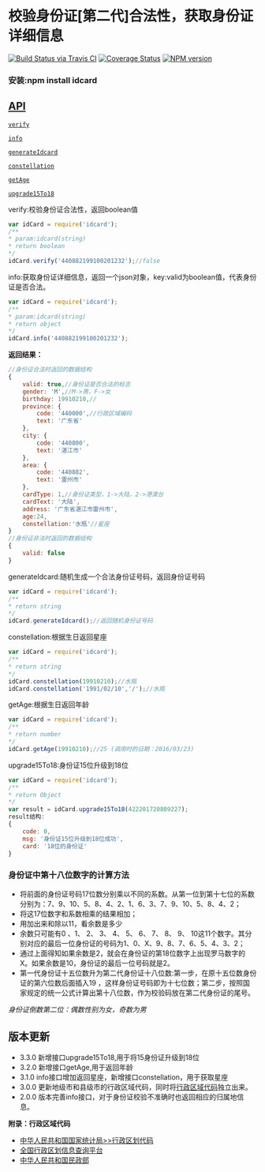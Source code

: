 # 校验身份证[第二代]合法性，获取身份证详细信息

[![Build Status via Travis CI](https://travis-ci.org/navyxie/idcard.svg?branch=master)](https://travis-ci.org/navyxie/idcard) [![Coverage Status](https://coveralls.io/repos/github/navyxie/idcard/badge.svg?branch=master)](https://coveralls.io/github/navyxie/idcard?branch=master) [![NPM version](https://badge.fury.io/js/idcard.png)](http://badge.fury.io/js/idcard)

### 安装:npm install idcard

## [API](#API)

[`verify`](#verify)

[`info`](#info)

[`generateIdcard`](#generateIdcard)

[`constellation`](#constellation)

[`getAge`](#getAge)

[`upgrade15To18`](#upgrade15To18)

<a name="verify" />
verify:校验身份证合法性，返回boolean值

```js
var idCard = require('idcard');
/**
* param:idcard(string)
* return boolean
*/
idCard.verify('440882199100201232');//false
```

<a name="info" />
info:获取身份证详细信息，返回一个json对象，key:valid为boolean值，代表身份证是否合法。

```js
var idCard = require('idcard');
/**
* param:idcard(string)
* return object
*/
idCard.info('440882199100201232');
```
**返回结果：**

```js
//身份证合法时返回的数据结构
{ 
	valid: true,//身份证是否合法的标志
	gender: 'M',//M->男，F->女
	birthday: 19910210,//
	province: {
		code: '440000',//行政区域编码
		text: '广东省' 
	},
	city: { 
		code: '440800', 
		text: '湛江市' 
	},
	area: { 
		code: '440882', 
		text: '雷州市' 
	},
	cardType: 1,//身份证类型，1->大陆，2->港澳台
	cardText: '大陆',
	address: '广东省湛江市雷州市',
	age:24,
	constellation:'水瓶'//星座 
}
//身份证非法时返回的数据结构
{
	valid: false
}
```

<a name="generateIdcard" />
generateIdcard:随机生成一个合法身份证号码，返回身份证号码

```js
var idCard = require('idcard');
/**
* return string
*/
idCard.generateIdcard();//返回随机身份证号码
```

<a name="constellation" />
constellation:根据生日返回星座

```js
var idCard = require('idcard');
/**
* return string
*/
idCard.constellation(19910210);//水瓶
idCard.constellation('1991/02/10','/');//水瓶
```

<a name="getAge" />
getAge:根据生日返回年龄

```js
var idCard = require('idcard');
/**
* return number
*/
idCard.getAge(19910210);//25 (调用时的日期：2016/03/23)
```

<a name="upgrade15To18" />
upgrade15To18:身份证15位升级到18位

```js
var idCard = require('idcard');
/**
* return Object
*/
var result = idCard.upgrade15To18(422201720809227);
result结构:
{
	code: 0,
	msg: '身份证15位升级到18位成功',
	card: '18位的身份证'
}
```


### 身份证中第十八位数字的计算方法

- 将前面的身份证号码17位数分别乘以不同的系数。从第一位到第十七位的系数分别为：7、9、10、5、8、4、2、1、6、3、7、9、10、5、8、4、2； 
- 将这17位数字和系数相乘的结果相加； 
- 用加出来和除以11，看余数是多少
- 余数只可能有0 、1、 2、 3、 4、 5、 6、 7、 8、 9、 10这11个数字。其分别对应的最后一位身份证的号码为1、0、X、9、8、7、6、5、4、3、2； 
- 通过上面得知如果余数是2，就会在身份证的第18位数字上出现罗马数字的Ⅹ。如果余数是10，身份证的最后一位号码就是2。
- 第一代身份证十五位数升为第二代身份证十八位数:第一步，在原十五位数身份证的第六位数后面插入19 ，这样身份证号码即为十七位数；第二步，按照国家规定的统一公式计算出第十八位数，作为校验码放在第二代身份证的尾号。

*身份证倒数第二位：偶数性别为女，奇数为男*


## 版本更新
- 3.3.0 新增接口upgrade15To18,用于将15身份证升级到18位
- 3.2.0 新增接口getAge,用于返回年龄
- 3.1.0 info接口增加返回星座，新增接口constellation，用于获取星座
- 3.0.0 更新地级市和县级市的行政区域代码，同时将[行政区域代码](./lib/province_city_area_code.js)独立出来。
- 2.0.0 版本完善info接口，对于身份证校验不准确时也返回相应的归属地信息。

**附录：行政区域代码**

- [中华人民共和国国家统计局>>行政区划代码](http://www.stats.gov.cn/tjsj/tjbz/xzqhdm/)
- [全国行政区划信息查询平台](http://xzqh.mca.gov.cn/map)
- [中华人民共和国民政部](http://www.mca.gov.cn/article/sj/tjbz/a/)
